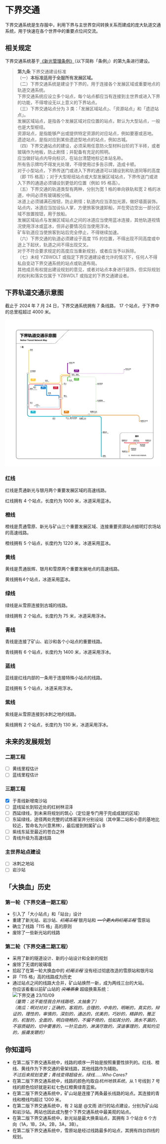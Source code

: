 # 下界交通

下界交通系统是生存服中，利用下界与主世界空间转换关系而建成的庞大轨道交通系统，用于快速在各个世界中的重要点位间交流。

## 相关规定

下界交通系统基于[《新光管理条例》](../administrative_regulations/xinguang.md)（以下简称「条例」）的第九条进行建设。

> **第九条** 下界交通建设标准  
（一）**本标准适用于全服所有发展区域。**  
（二）下界交通系统是建设于下界的，用于连接各个发展区域或重要地点的轨道交通系统。  
下界交通系统应设立多个站点，每个站点都应当有连接到主世界或进入下界的功能，不得增设无以上意义的下界站点。  
（三）下界交通站点分为 3 类：「发展区域站点」、「资源站点」和「遗迹站点」。  
发展区域站点，是指各个发展区域对应位置的站点，默认为大型站点，一般也是大型枢纽。  
资源站点，是指能够产出或提供特定资源的对应站点，例如要塞或恶地。  
遗迹站点，是指对应到某些遗迹型地点的站点，例如古城。  
（四）下界交通站点的建设，必须采用任意防火型材料台阶的下半砖，或者玻璃作为地板，防止刷怪；并配备有充足的照明。  
应当做好站点内导向标识，在站台清楚地标记本站名称。  
所有告示牌均不得发光处理，不得使用过多告示牌，造成卡顿。  
对于小型站点，下界传送门或进入下界的通道可以铺设到和轨道同等的高度（即 115 格高）；对于大型枢纽站点或大型发展区域站点，下界传送门或进入下界的通道必须铺设到更低的位置（例如 95 格高）。  
（五）下界交通的轨道类型有两种，分别为宽 1 格的单向铁轨和宽 2 格的冰道，中间必须有玻璃板分隔。  
冰道上必须铺满石按钮，防止刷怪；轨道内应当添加光源，做好墙面装饰。  
站点内，冰道应当加设仙人掌，方便旅客快速卸船，并在旁边空出一部分区域不放置按钮，用于放船。  
发展区域站点与发展区域站点之间的冰道应当使用蓝冰连接，其他轨道视情况使用浮冰或蓝冰，但非必要情况应当使用浮冰。  
矿车轨道应当使旅客到站后完全停止，不得继续加速。  
（六）下界交通的轨道必须建设于高度 115 的位置，不得出现不同高度或中途上下起伏，轨道之间不得出现交叉。  
对于不符合要求规定的高度应当重新规划，或者应当予以拆除。  
（七）未经 YZBWDLT 或指定下界交通建设者允许的情况下，任何人不得私自变动下界交通系统的站点或轨道布局。  
其他成员有权提出建设规划的意见，或者对站点本身进行装饰，但实际规划的权利和落实仅属于 YZBWDLT 或指定的下界交通建设者。

## 下界轨道交通示意图

截止于 2024 年 7 月 24 日，下界交通系统拥有 7 条线路， 17 个站点，于下界中的总里程超过 4000 米。

![下界交通（第二版）](../../../assets/SurvivalIII/nether/nether_transit_map.png)

### 红线

红线是贯通新光与银月两个重要发展区域的高速线路。

红线拥有 4 个站点，长度约为 1000 米，冰道采用蓝冰。

### 橙线

橙线是贯通雪原、新光与矿山三个重要发展区域、连接重要资源站点蛙明灯农场站的高速线路。

橙线拥有 5 个站点，长度约为 1220 米，冰道采用蓝冰。

### 黄线

黄线是贯通辰辉、银月和雪原两个重要发展地点的高速线路。

黄线拥有4个站点，冰道采用蓝冰。

### 绿线

绿线是从雪原连接到古城的线路。

绿线拥有 2 个站点。长度约为 75 米，冰道采用浮冰。

### 青线

青线是连接了矿山、岩沙和各个小站点的重要线路。

青线拥有 6 个站点，长度约为 1400 米，冰道采用浮冰。

### 蓝线

蓝线是红线内部的一条用于连接特殊小站点的线路。

蓝线拥有 5 个站点，冰道采用浮冰。

### 紫线

紫线是从雪原连接到冰刺之地的线路。

紫线拥有 2 个站点，长度约为 130 米，冰道采用浮冰。

## 未来的发展规划

### 二期工程

- [ ] 黄线里程估计
- [ ] 蓝线里程估计

### 三期工程

- [x] 于青线新增南沙站
- [ ] 蓝线延长到较近处的红树林沼泽
- [ ] 西延绿线，到未来将规划的筑心（定位是专门用于完成成就的区域）
- [ ] 东延绿线，途径两处完整的试炼密室并分别设站（其中第二站和小意的基地比较近，暂命名为兴意黑林），最后接到附属矿山 B
- [ ] 紫线东延至最近的苍白之林
- [ ] 青线升级为高速线路

### 主世界站点建设

- [ ] 冰刺之地站
- [ ] 岩沙站

## 「大换血」历史

### 第一轮（下界交通一期工程）

- 引入了「大小站点」和「站台」设计
- 重建了新光站、岩沙站、~~*烂尾工程*~~ 银月站和 ~~*一个更大的烂尾工程*~~ 雪原站
- 确立了线路「115 格」高的原则
- 废除了一些新光站的线路

### 第二轮（下界交通二期工程）

- 采用了新的隧道设计、新的小站设计和全新的规划
- 废除了无谓的玻璃墙
- 拾起了在第一轮大换血中的 ~~*烂尾工程*~~ 没有经过彻底改造的雪原站和银月站
- 非「115 格」高的线路成为历史
- 通过站点之间的线路大合并，矿山站焕然一新，成为两线三台的大站。  
  你应该看看以前矿山站的 ~~*灾难景象*~~ 超级换乘系统：  
  ![下界交通 23/10/09](../../../assets/SurvivalIII/nether/nether_transit_map_old.jpg)  
  *（量筒：这不能怪我合并线路吧，太抽象了）*  
  *（南瓜：啊对对对；正确的，客观的，合理的，中肯的，明晰的，真实的，辩证的，理性的，审慎的，深刻的，通达的，优美的，巧妙的，精辟的，雅正的，机智的，全面的，明白晓畅的，不偏不倚的，恰如其分的，滴水不漏的，不容质疑的，切中要害的，一针见血的，淋漓尽致的，深谙事理的，真知灼见的，振聋发聩的）*

## 你知道吗

- 在第二版下界交通系统中，线路的顺序一开始是按照重要性排列的。红线、橙线、黄线作为下界交通的骨架线路，其他线路作为辅助。  
  *不过后来规划变更；青线变得超级长，绿线……Who Cares?*
- 在第二版下界交通系统中，线路的颜色均取自*杭州地铁系统*，从 1 号线到 7 号线的颜色恰好就是彩虹七色红橙黄绿青蓝紫。
- 在第二版下界交通系统中，矿山站是连接了两条最长线路的站点。其连接的青线和橙线均超过 1200 米。
- 在第二版下界交通系统中，有 2 站是 @文雨 进行的站点建设，分别为矿山站和岩沙站。两站也因此成为整个下界交通系统中最美观的站点。
- 在第二版下界交通系统中，新光站是最大换乘站点，其拥有 3 个站台 6 个方向（1A，1B，2A，2B，3A，3B）。
- 在第二版下界交通系统中，雪原站是经过线路最多的站点，其拥有四台四线的规划。
